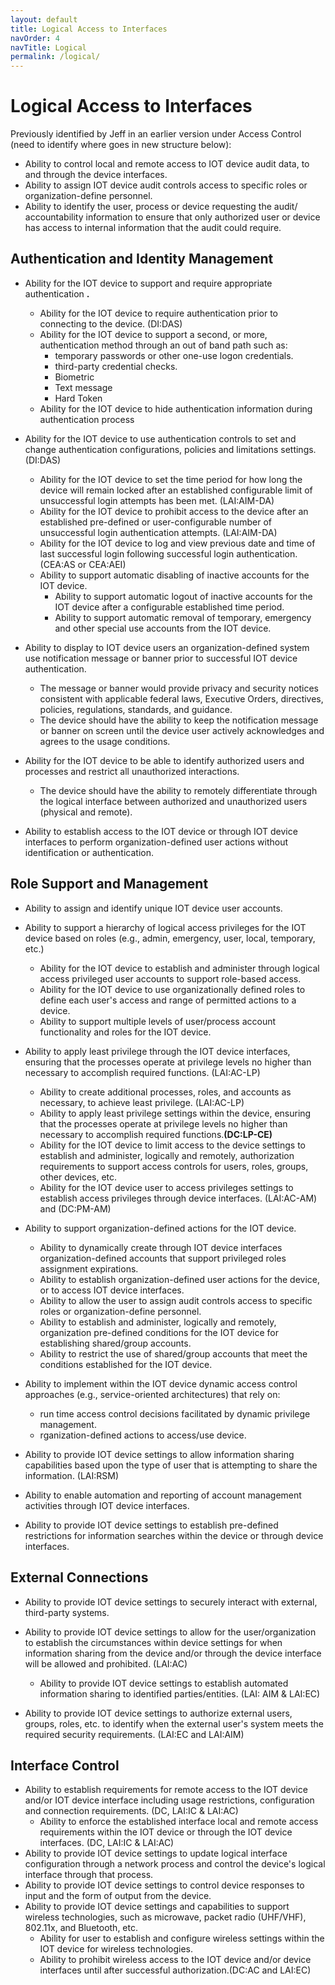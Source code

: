 ```yaml
---
layout: default
title: Logical Access to Interfaces
navOrder: 4
navTitle: Logical
permalink: /logical/
---
```


# Logical Access to Interfaces

Previously identified by Jeff in an earlier version under Access Control (need to identify where goes in new structure below):

- Ability to control local and remote access to IOT device audit data, to and through the device interfaces.
- Ability to assign IOT device audit controls access to specific roles or organization-define personnel.
- Ability to identify the user, process or device requesting the audit/ accountability information to ensure that only authorized user or device has access to internal information that the audit could require.

## Authentication and Identity Management

- Ability for the IOT device to support and require appropriate authentication **.**
  - Ability for the IOT device to require authentication prior to connecting to the device. (DI:DAS)
  - Ability for the IOT device to support a second, or more, authentication method through an out of band path such as:
    - temporary passwords or other one-use logon credentials.
    - third-party credential checks.
    - Biometric
    - Text message
    - Hard Token
  - Ability for the IOT device to hide authentication information during authentication process

- Ability for the IOT device to use authentication controls to set and change authentication configurations, policies and limitations settings. (DI:DAS)
  - Ability for the IOT device to set the time period for how long the device will remain locked after an established configurable limit of unsuccessful login attempts has been met. (LAI:AIM-DA)
  - Ability for the IOT device to prohibit access to the device after an established pre-defined or user-configurable number of unsuccessful login authentication attempts. (LAI:AIM-DA)
  - Ability for the IOT device to log and view previous date and time of last successful login following successful login authentication. (CEA:AS or CEA:AEI)
  - Ability to support automatic disabling of inactive accounts for the IOT device.
    - Ability to support automatic logout of inactive accounts for the IOT device after a configurable established time period.
    - Ability to support automatic removal of temporary, emergency and other special use accounts from the IOT device.

- Ability to display to IOT device users an organization-defined system use notification message or banner prior to successful IOT device authentication.
  - The message or banner would provide privacy and security notices consistent with applicable federal laws, Executive Orders, directives, policies, regulations, standards, and guidance.
  - The device should have the ability to keep the notification message or banner on screen until the device user actively acknowledges and agrees to the usage conditions.

- Ability for the IOT device to be able to identify authorized users and processes and restrict all unauthorized interactions.
  - The device should have the ability to remotely differentiate through the logical interface between authorized and unauthorized users (physical and remote).
- Ability to establish access to the IOT device or through IOT device interfaces to perform organization-defined user actions without identification or authentication.

## Role Support and Management

- Ability to assign and identify unique IOT device user accounts.

- Ability to support a hierarchy of logical access privileges for the IOT device based on roles (e.g., admin, emergency, user, local, temporary, etc.)
  - Ability for the IOT device to establish and administer through logical access privileged user accounts to support role-based access.
  - Ability for the IOT device to use organizationally defined roles to define each user&#39;s access and range of permitted actions to a device.
  - Ability to support multiple levels of user/process account functionality and roles for the IOT device.

- Ability to apply least privilege through the IOT device interfaces, ensuring that the processes operate at privilege levels no higher than necessary to accomplish required functions. (LAI:AC-LP)
  - Ability to create additional processes, roles, and accounts as necessary, to achieve least privilege. (LAI:AC-LP)
  - Ability to apply least privilege settings within the device, ensuring that the processes operate at privilege levels no higher than necessary to accomplish required functions.**(DC:LP-CE)**
  - Ability for the IOT device to limit access to the device settings to establish and administer, logically and remotely, authorization requirements to support access controls for users, roles, groups, other devices, etc.
  - Ability for the IOT device user to access privileges settings to establish access privileges through device interfaces. (LAI:AC-AM) and (DC:PM-AM)

- Ability to support organization-defined actions for the IOT device.
  - Ability to dynamically create through IOT device interfaces organization-defined accounts that support privileged roles assignment expirations.
  - Ability to establish organization-defined user actions for the device, or to access IOT device interfaces.
  - Ability to allow the user to assign audit controls access to specific roles or organization-define personnel.
  - Ability to establish and administer, logically and remotely, organization pre-defined conditions for the IOT device for establishing shared/group accounts.
  - Ability to restrict the use of shared/group accounts that meet the conditions established for the IOT device.

- Ability to implement within the IOT device dynamic access control approaches (e.g., service-oriented architectures) that rely on:
  - run time access control decisions facilitated by dynamic privilege management.
  - rganization-defined actions to access/use device.

- Ability to provide IOT device settings to allow information sharing capabilities based upon the type of user that is attempting to share the information. (LAI:RSM)
- Ability to enable automation and reporting of account management activities through IOT device interfaces.
- Ability to provide IOT device settings to establish pre-defined restrictions for information searches within the device or through device interfaces.

## External Connections

- Ability to provide IOT device settings to securely interact with external, third-party systems.

- Ability to provide IOT device settings to allow for the user/organization to establish the circumstances within device settings for when information sharing from the device and/or through the device interface will be allowed and prohibited. (LAI:AC)
  - Ability to provide IOT device settings to establish automated information sharing to identified parties/entities. (LAI: AIM &amp; LAI:EC)

- Ability to provide IOT device settings to authorize external users, groups, roles, etc. to identify when the external user&#39;s system meets the required security requirements. (LAI:EC and LAI:AIM)

## Interface Control

- Ability to establish requirements for remote access to the IOT device and/or IOT device interface including usage restrictions, configuration and connection requirements. (DC, LAI:IC &amp; LAI:AC)
  - Ability to enforce the established interface local and remote access requirements within the IOT device or through the IOT device interfaces. (DC, LAI:IC &amp; LAI:AC)
- Ability to provide IOT device settings to update logical interface configuration through a network process and control the device&#39;s logical interface through that process.
- Ability to provide IOT device settings to control device responses to input and the form of output from the device.
- Ability to provide IOT device settings and capabilities to support wireless technologies, such as microwave, packet radio (UHF/VHF), 802.11x, and Bluetooth, etc.
  - Ability for user to establish and configure wireless settings within the IOT device for wireless technologies.
  - Ability to prohibit wireless access to the IOT device and/or device interfaces until after successful authorization.(DC:AC and LAI:EC)

